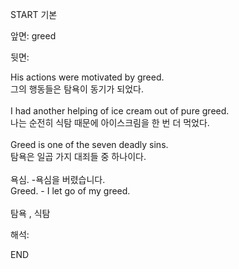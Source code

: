 START
기본

앞면:
greed


뒷면:
<div>His actions were motivated by greed. </div><div>그의 행동들은 탐욕이 동기가 되었다.</div><div><br></div><div><div>I had another helping of ice cream out of pure greed. </div><div>나는 순전히 식탐 때문에 아이스크림을 한 번 더 먹었다.</div></div><div><br></div><div><div>Greed is one of the seven deadly sins. </div><div><div>탐욕은 일곱 가지 대죄들 중 하나이다.</div></div></div><div><br></div><div><div><div>욕심. -욕심을 버렸습니다.</div></div><div><div>Greed. - I let go of my greed.</div></div></div><div><br></div><div>탐욕 , <font color=""#0a84ff"">식탐</font></div>


해석:

END